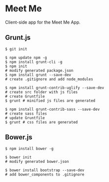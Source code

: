 # Meet Me

Client-side app for the Meet Me App.

## Grunt.js

    $ git init

    $ npm update npm -g
    $ npm install grunt-cli -g
    $ npm init
    # modify generated package.json
    $ npm install grunt --save-dev
    # create .gitignore and add node_modules

    $ npm install grunt-contrib-uglify --save-dev
    # create src folder with js files
    # create Gruntfile
    $ grunt # minified js files are generated

    $ npm install grunt-contrib-sass --save-dev
    # create sass files
    # update Gruntfile
    $ grunt # css files are generated

## Bower.js

    $ npm install bower -g
    
    $ bower init
    # modify generated bower.json
    
    $ bower install bootstrap --save-dev
    # add bower_components to .gitignore
